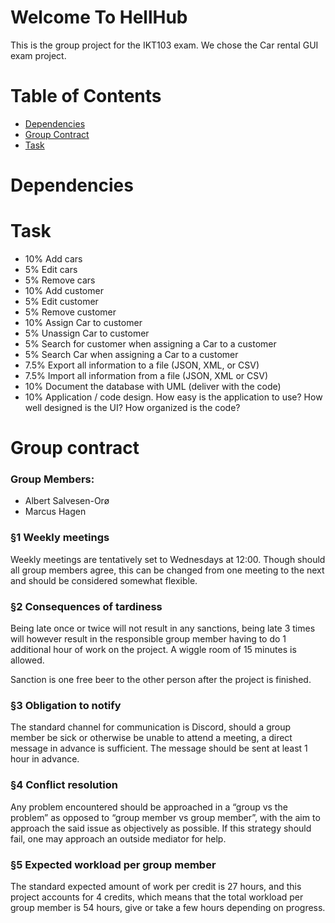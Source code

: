 # Welcome To HellHub
This is the group project for the IKT103 exam. We chose the Car rental GUI exam project.

# Table of Contents
- [Dependencies](#dependencies)
- [Group Contract](#group-contract)
- [Task](#task)

# Dependencies

# Task
- 10% Add cars
- 5% Edit cars
- 5% Remove cars
- 10% Add customer
- 5% Edit customer
- 5% Remove customer
- 10% Assign Car to customer
- 5% Unassign Car to customer
- 5% Search for customer when assigning a Car to a customer
- 5% Search Car when assigning a Car to a customer
- 7.5% Export all information to a file (JSON, XML, or CSV)
- 7.5% Import all information from a file (JSON, XML or CSV)
- 10% Document the database with UML (deliver with the code)
- 10% Application / code design. How easy is the application to use? How well designed is the UI? How organized is the code?
# Group contract
### Group Members:
- Albert Salvesen-Orø
- Marcus Hagen

### §1 Weekly meetings
Weekly meetings are tentatively set to Wednesdays at 12:00. Though should all group members agree, this can be changed from one meeting to the next and should be considered somewhat flexible.
### §2 Consequences of tardiness
Being late once or twice will not result in any sanctions, being late 3 times will however result in the responsible group member having to do 1 additional hour of work on the project. A wiggle room of 15 minutes is allowed.

Sanction is one free beer to the other person after the project is finished.
### §3 Obligation to notify
The standard channel for communication is Discord, should a group member be sick or otherwise be unable to attend a meeting, a direct message in advance is sufficient. The message should be sent at least 1 hour in advance.
### §4 Conflict resolution
Any problem encountered should be approached in a “group vs the problem” as opposed to “group member vs group member”, with the aim to approach the said issue as objectively as possible. If this strategy should fail, one may approach an outside mediator for help.
### §5 Expected workload per group member
The standard expected amount of work per credit is 27 hours, and this project accounts for 4 credits, which means that the total workload per group member is 54 hours, give or take a few hours depending on progress.
